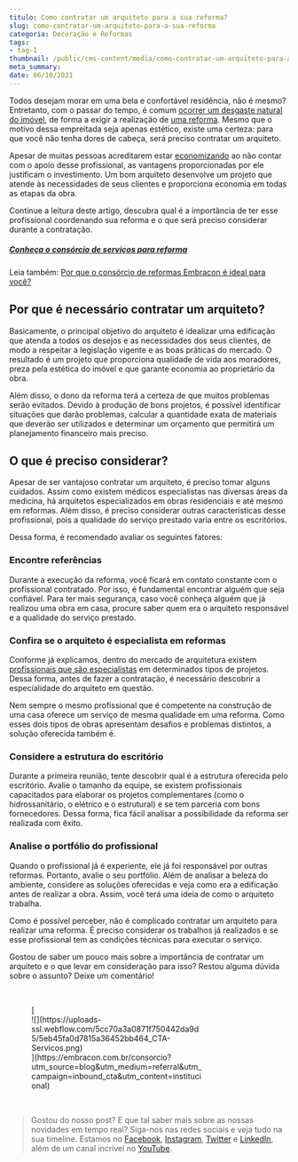 ```yaml
---
titulo: Como contratar um arquiteto para a sua reforma?
slug: como-contratar-um-arquiteto-para-a-sua-reforma
categoria: Decoração e Reformas
tags:
- tag-1
thumbnail: /public/cms-content/media/como-contratar-um-arquiteto-para-a-sua-reforma.jpeg
meta_summary: 
date: 06/10/2021
---
```

Todos desejam morar em uma bela e confortável residência, não é mesmo? Entretanto, com o passar do tempo, é comum [ocorrer um desgaste natural do imóvel](https://www.embracon.com.br/blog/quando-reformar-a-casa-5-sinais-de-que-ja-chegou-a-hora), de forma a exigir a realização de [uma reforma](https://www.embracon.com.br/blog/quando-e-por-que-reformar-a-sua-casa-saiba-aqui). Mesmo que o motivo dessa empreitada seja apenas estético, existe uma certeza: para que você não tenha dores de cabeça, será preciso contratar um arquiteto.

Apesar de muitas pessoas acreditarem estar [economizando](https://www.embracon.com.br/blog/como-juntar-dinheiro-para-reformar-a-casa) ao não contar com o apoio desse profissional, as vantagens proporcionadas por ele justificam o investimento. Um bom arquiteto desenvolve um projeto que atende às necessidades de seus clientes e proporciona economia em todas as etapas da obra.

Continue a leitura deste artigo, descubra qual é a importância de ter esse profissional coordenando sua reforma e o que será preciso considerar durante a contratação.

##### [‍**Conheça o consórcio de serviços para reforma**](https://www.embracon.com.br/consorcio-servicos)

Leia também: [Por que o consórcio de reformas Embracon é ideal para você?](https://www.embracon.com.br/blog/consorcio-reforma-embracon-por-que-e-uma-boa-opcao)

Por que é necessário contratar um arquiteto?
--------------------------------------------

Basicamente, o principal objetivo do arquiteto é idealizar uma edificação que atenda a todos os desejos e as necessidades dos seus clientes, de modo a respeitar a legislação vigente e as boas práticas do mercado. O resultado é um projeto que proporciona qualidade de vida aos moradores, preza pela estética do imóvel e que garante economia ao proprietário da obra.

Além disso, o dono da reforma terá a certeza de que muitos problemas serão evitados. Devido à produção de bons projetos, é possível identificar situações que darão problemas, calcular a quantidade exata de materiais que deverão ser utilizados e determinar um orçamento que permitirá um planejamento financeiro mais preciso.

O que é preciso considerar?
---------------------------

Apesar de ser vantajoso contratar um arquiteto, é preciso tomar alguns cuidados. Assim como existem médicos especialistas nas diversas áreas da medicina, há arquitetos especializados em obras residenciais e até mesmo em reformas. Além disso, é preciso considerar outras características desse profissional, pois a qualidade do serviço prestado varia entre os escritórios.

Dessa forma, é recomendado avaliar os seguintes fatores:

### Encontre referências

Durante a execução da reforma, você ficará em contato constante com o profissional contratado. Por isso, é fundamental encontrar alguém que seja confiável. Para ter mais segurança, caso você conheça alguém que já realizou uma obra em casa, procure saber quem era o arquiteto responsável e a qualidade do serviço prestado.

### Confira se o arquiteto é especialista em reformas

Conforme já explicamos, dentro do mercado de arquitetura existem [profissionais que são especialistas](https://www.embracon.com.br/blog/afinal-preciso-de-um-engenheiro-de-obras-para-reformar-a-minha-casa) em determinados tipos de projetos. Dessa forma, antes de fazer a contratação, é necessário descobrir a especialidade do arquiteto em questão.

Nem sempre o mesmo profissional que é competente na construção de uma casa oferece um serviço de mesma qualidade em uma reforma. Como esses dois tipos de obras apresentam desafios e problemas distintos, a solução oferecida também é.

### Considere a estrutura do escritório

Durante a primeira reunião, tente descobrir qual é a estrutura oferecida pelo escritório. Avalie o tamanho da equipe, se existem profissionais capacitados para elaborar os projetos complementares (como o hidrossanitário, o elétrico e o estrutural) e se tem parceria com bons fornecedores. Dessa forma, fica fácil analisar a possibilidade da reforma ser realizada com êxito.

### Analise o portfólio do profissional

Quando o profissional já é experiente, ele já foi responsável por outras reformas. Portanto, avalie o seu portfólio. Além de analisar a beleza do ambiente, considere as soluções oferecidas e veja como era a edificação antes de realizar a obra. Assim, você terá uma ideia de como o arquiteto trabalha.

Como é possível perceber, não é complicado contratar um arquiteto para realizar uma reforma. É preciso considerar os trabalhos já realizados e se esse profissional tem as condições técnicas para executar o serviço.

Gostou de saber um pouco mais sobre a importância de contratar um arquiteto e o que levar em consideração para isso? Restou alguma dúvida sobre o assunto? Deixe um comentário!

‍

<figure class="w-richtext-figure-type-image w-richtext-align-center" style="max-width:310px">[<div>![](https://uploads-ssl.webflow.com/5cc70a3a0871f750442da9d5/5eb45fa0d7815a36452bb464_CTA-Servicos.png)</div>](https://embracon.com.br/consorcio?utm_source=blog&utm_medium=referral&utm_campaign=inbound_cta&utm_content=institucional)</figure>‍

> Gostou do nosso post? E que tal saber mais sobre as nossas novidades em tempo real? Siga-nos nas redes sociais e veja tudo na sua timeline. Estamos no [Facebook](https://www.facebook.com/embracon/), [Instagram](https://www.instagram.com/embraconoficial/), [Twitter](https://twitter.com/embracon) e [LinkedIn](https://www.linkedin.com/company/1018875/), além de um canal incrível no [YouTube](https://www.youtube.com/channel/UCL-Y0mv9zc73Iek48NLUBzQ).

‍
